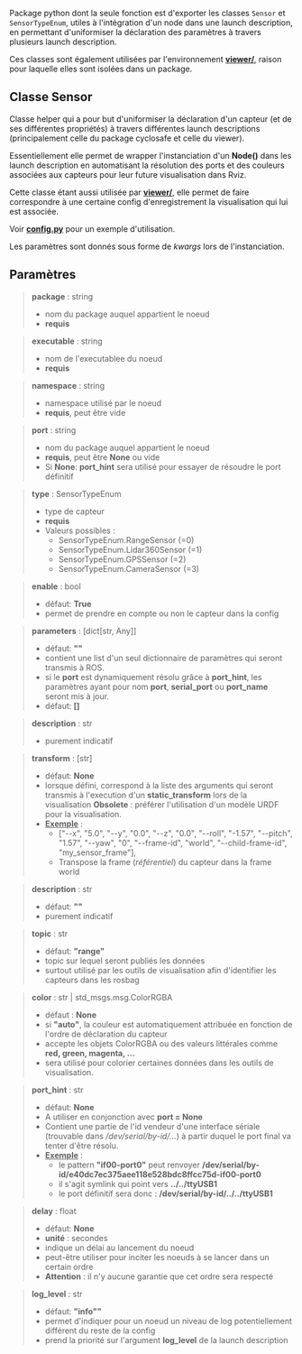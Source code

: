 Package python dont la seule fonction est d'exporter les classes `Sensor` et `SensorTypeEnum`, utiles à l'intégration d'un node dans une launch description, en permettant d'uniformiser la déclaration des paramètres à travers plusieurs launch description.

Ces classes sont également utilisées par l'environnement [**viewer/**](../../../viewer/README.md), raison pour laquelle elles sont isolées dans un package.


## Classe Sensor

Classe helper qui a pour but d'uniformiser la déclaration d'un capteur (et de ses différentes propriétés) à travers différentes launch descriptions (principalement celle du package cyclosafe et celle du viewer).

Essentiellement elle permet de wrapper l'instanciation d'un **Node()** dans les launch description en automatisant la résolution des ports et des couleurs associées aux capteurs pour leur future visualisation dans Rviz.

Cette classe étant aussi utilisée par [**viewer/**](../../../viewer/README.md), elle permet de faire correspondre à une certaine config d'enregistrement la visualisation qui lui est associée.

Voir [**config.py**](../cyclosafe/launch/config.py) pour un exemple d'utilisation.

Les paramètres sont donnés sous forme de *kwargs* lors de l'instanciation.

## Paramètres

> **package** : string
> - nom du package auquel appartient le noeud
> - **requis**

> **executable** : string
> - nom de l'executablee du noeud
> - **requis**

> **namespace** : string
> - namespace utilisé par le noeud
> - **requis**, peut être vide

> **port** : string
> - nom du package auquel appartient le noeud
> - **requis**, peut être **None** ou vide
> - Si **None**: **port_hint** sera utilisé pour essayer de résoudre le port définitif

> **type** : SensorTypeEnum
> - type de capteur
> - **requis**
> - Valeurs possibles : 
> 	- SensorTypeEnum.RangeSensor (=0)
> 	- SensorTypeEnum.Lidar360Sensor (=1)
> 	- SensorTypeEnum.GPSSensor (=2)
> 	- SensorTypeEnum.CameraSensor (=3)

> **enable** : bool
> - défaut: **True**
> - permet de prendre en compte ou non le capteur dans la config

> **parameters** : [dict[str, Any]]
> - défaut: **""**
> - contient une list d'un seul dictionnaire de paramètres qui seront transmis à ROS.
> - si le **port** est dynamiquement résolu grâce à **port_hint**, les paramètres ayant pour nom **port**, **serial_port** ou **port_name** seront mis à jour.
> - défaut: **[]**

> **description** : str
> - purement indicatif

> **transform** : [str]
> - défaut: **None**
> - lorsque défini, correspond à la liste des arguments qui seront transmis à l'execution d'un **static_transform** lors de la visualisation
> **Obsolete** : préférer l'utilisation d'un modèle URDF pour la visualisation.
> - <ins>**Exemple**</ins> :
> 	- ["--x", "5.0", "--y", "0.0", "--z", "0.0", "--roll", "-1.57", "--pitch", "1.57", "--yaw", "0", "--frame-id", "world", "--child-frame-id", "my_sensor_frame"],
> 	- Transpose la frame (*référentiel*) du capteur dans la frame world

> **description** : str
> - défaut: **""**
> - purement indicatif

> **topic** : str
> - défaut: **"range"**
> - topic sur lequel seront publiés les données
> - surtout utilisé par les outils de visualisation afin d'identifier les capteurs dans les rosbag

> **color** : str | std_msgs.msg.ColorRGBA
> - défaut : **None**
> - si **"auto"**, la couleur est automatiquement attribuée en fonction de l'ordre de déclaration du capteur
> - accepte les objets ColorRGBA ou des valeurs littérales comme **red, green, magenta, ...**
> - sera utilisé pour colorier certaines données dans les outils de visualisation.

> **port_hint** : str
> - défaut: **None**
> - A utiliser en conjonction avec **port = None**
> - Contient une partie de l'id vendeur d'une interface sériale (trouvable dans */dev/serial/by-id/...*) à partir duquel le port final va tenter d'être résolu.
> - <ins>**Exemple**</ins> :
> 	- le pattern **"if00-port0"** peut renvoyer **/dev/serial/by-id/e40dc7ec375aee118e528bdc8ffcc75d-if00-port0**
> 	- il s'agit symlink qui point vers **../../ttyUSB1**
> 	- le port définitif sera donc : **/dev/serial/by-id/../../ttyUSB1**

> **delay** : float
> - défaut: **None**
> - **unité** : secondes
> - indique un délai au lancement du noeud
> - peut-être utiliser pour inciter les noeuds à se lancer dans un certain ordre
> - **Attention** : il n'y aucune garantie que cet ordre sera respecté

> **log_level** : str
> - défaut: **"info""**
> - permet d'indiquer pour un noeud un niveau de log potentiellement différent du reste de la config 
> - prend la priorité sur l'argument **log_level** de la launch description
